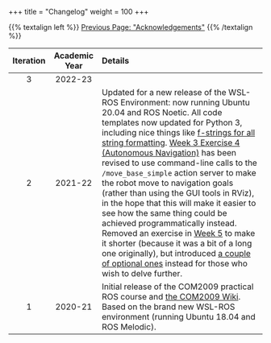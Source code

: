 +++
title = "Changelog"
weight = 100
+++

{{% textalign left %}}
[<i class="fas fa-solid fa-arrow-left"></i> Previous Page: "Acknowledgements"](/about/acknowledgements)
{{% /textalign %}}

| Iteration | Academic Year | Details  |
|   :---:   |     :---:     |   :---   |
|     3     |    2022-23    |          |
|     2     |    2021-22    | Updated for a new release of the WSL-ROS Environment: now running Ubuntu 20.04 and ROS Noetic. All code templates now updated for Python 3, including nice things like [f-strings for all string formatting](https://realpython.com/python-f-strings/). [Week 3 Exercise 4 (Autonomous Navigation)](Week-3#ex4) has been revised to use command-line calls to the `/move_base_simple` action server to make the robot move to navigation goals (rather than using the GUI tools in RViz), in the hope that this will make it easier to see how the same thing could be achieved programmatically instead. Removed an exercise in [Week 5](Week-5) to make it shorter (because it was a bit of a long one originally), but introduced [a couple of optional ones](Week-5#advanced) instead for those who wish to delve further. |
|     1     |    2020-21    | Initial release of the COM2009 practical ROS course and [the COM2009 Wiki](https://github.com/tom-howard/COM2009/wiki). Based on the brand new WSL-ROS environment (running Ubuntu 18.04 and ROS Melodic). |